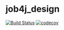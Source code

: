 # job4j_design

[![Build Status](https://travis-ci.com/stanovov/job4j_design.svg?branch=master)](https://travis-ci.com/stanovov/job4j_design)
[![codecov](https://codecov.io/gh/stanovov/job4j_design/branch/master/graph/badge.svg?token=EODLHMLGK9)](https://codecov.io/gh/stanovov/job4j_design)
